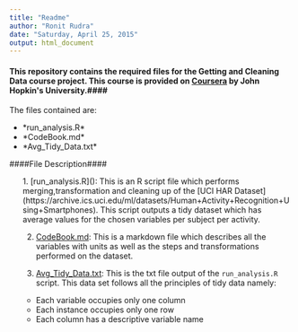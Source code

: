 ```yaml
---
title: "Readme"
author: "Ronit Rudra"
date: "Saturday, April 25, 2015"
output: html_document
---
```

#### This repository contains the required files for the Getting and Cleaning Data course project. This course is provided on [Coursera](https://www.coursera.org) by John Hopkin's University.####

The files contained are:
<ul>
<li>*run_analysis.R*</li>
<li>*CodeBook.md*</li>
<li>*Avg_Tidy_Data.txt*</li>
</ul>

####File Description####  
<ol> 
1. [run_analysis.R](): This is an R script file which performs merging,transformation and cleaning up of the [UCI HAR Dataset](https://archive.ics.uci.edu/ml/datasets/Human+Activity+Recognition+Using+Smartphones). This script outputs a tidy dataset which has average values for the chosen variables per subject per activity.

2. [CodeBook.md](): This is a markdown file which describes all the variables with units as well as the steps and transformations performed on the dataset.

3. [Avg_Tidy_Data.txt](): This is the txt file output of the `run_analysis.R` script.
This data set follows all the principles of tidy data namely:
  + Each variable occupies only one column
  + Each instance occupies only one row
  + Each column has a descriptive variable name
</ol>


 

